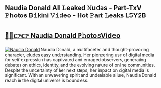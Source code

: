 ## Naudia Donald All 𝙻eaked 𝙽u𝚍es - Part-TxV 𝙿hotos B𝚒kini 𝚅𝚒deo - Hot 𝙿art 𝙻eaks L5Y2B

# <h2><a href="http://ld0dqd.urlbe.top/?page=Naudia+Donald">🔗🔗👉👉 Naudia Donald P𝚑oto𝚜Vid𝚎o</a></h2>

[![Naudia Donald](https://i.imgur.com/eBuTRDB.gif)](http://ld0dqd.urlbe.top/?page=Naudia+Donald)
Naudia Donald, a multifaceted and thought-provoking character, eludes easy understanding. Her pioneering use of digital media for self-expression has captivated and enraged observers, generating debates on ethics, identity, and the evolving nature of online communities. Despite the uncertainty of her next steps, her impact on digital media is significant. With an unwavering spirit and undeniable allure, Naudia Donald reach in the digital universe is boundless.
